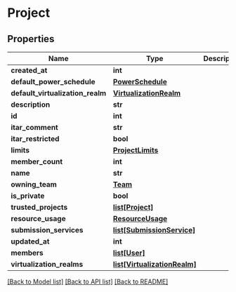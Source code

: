 # Project

## Properties
Name | Type | Description | Notes
------------ | ------------- | ------------- | -------------
**created_at** | **int** |  | [optional] 
**default_power_schedule** | [**PowerSchedule**](PowerSchedule.md) |  | [optional] 
**default_virtualization_realm** | [**VirtualizationRealm**](VirtualizationRealm.md) |  | [optional] 
**description** | **str** |  | [optional] 
**id** | **int** |  | 
**itar_comment** | **str** |  | [optional] 
**itar_restricted** | **bool** |  | [optional] 
**limits** | [**ProjectLimits**](ProjectLimits.md) |  | 
**member_count** | **int** |  | [optional] 
**name** | **str** |  | [optional] 
**owning_team** | [**Team**](Team.md) |  | [optional] 
**is_private** | **bool** |  | [optional] 
**trusted_projects** | [**list[Project]**](Project.md) |  | [optional] 
**resource_usage** | [**ResourceUsage**](ResourceUsage.md) |  | [optional] 
**submission_services** | [**list[SubmissionService]**](SubmissionService.md) |  | [optional] 
**updated_at** | **int** |  | [optional] 
**members** | [**list[User]**](User.md) |  | [optional] 
**virtualization_realms** | [**list[VirtualizationRealm]**](VirtualizationRealm.md) |  | [optional] 

[[Back to Model list]](../README.md#documentation-for-models) [[Back to API list]](../README.md#documentation-for-api-endpoints) [[Back to README]](../README.md)



